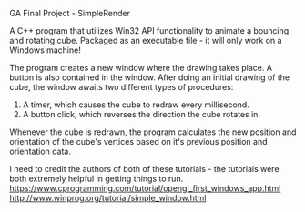 GA Final Project - SimpleRender

A C++ program that utilizes Win32 API functionality to animate a bouncing and rotating cube. Packaged as an executable file - it will only work on a Windows machine!

The program creates a new window where the drawing takes place. A button is also contained in the window.
After doing an initial drawing of the cube, the window awaits two different types of procedures:
1. A timer, which causes the cube to redraw every millisecond.
2. A button click, which reverses the direction the cube rotates in. 

Whenever the cube is redrawn, the program calculates the new position and orientation of the cube's vertices based on it's previous position and orientation data.



I need to credit the authors of both of these tutorials - the tutorials were both extremely helpful in getting things to run.
https://www.cprogramming.com/tutorial/opengl_first_windows_app.html
http://www.winprog.org/tutorial/simple_window.html

